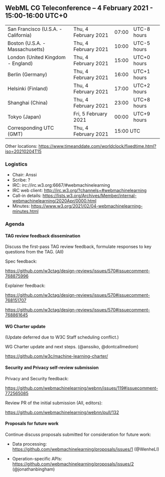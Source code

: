 ## WebML CG Teleconference – 4 February 2021 - 15:00-16:00 UTC+0

<table>
<tr><td> San Francisco (U.S.A. - California) <td> Thu, 4 February 2021 <td> 07:00 <td> UTC-8 hours
<tr><td> Boston (U.S.A. - Massachusetts) <td> Thu, 4 February 2021 <td> 10:00 <td> UTC-5 hours
<tr><td> London (United Kingdom - England) <td> Thu, 4 February 2021 <td> 15:00 <td> UTC+0 hours
<tr><td> Berlin (Germany) <td> Thu, 4 February 2021 <td> 16:00 <td> UTC+1 hours
<tr><td> Helsinki (Finland) <td> Thu, 4 February 2021 <td> 17:00 <td> UTC+2 hours
<tr><td> Shanghai (China) <td> Thu, 4 February 2021 <td> 23:00 <td> UTC+8 hours
<tr><td> Tokyo (Japan) <td> Fri, 5 February 2021 <td> 00:00 <td> UTC+9 hours
<tr><td> Corresponding UTC (GMT) <td> Thu, 4 February 2021 <td colspan=2> 15:00 UTC
</table>

Other locations: https://www.timeanddate.com/worldclock/fixedtime.html?iso=20210204T15

### Logistics

* Chair: Anssi
* Scribe: ?
* IRC: irc://irc.w3.org:6667/#webmachinelearning
* IRC web client: http://irc.w3.org/?channels=#webmachinelearning
* Call-in details: https://lists.w3.org/Archives/Member/internal-webmachinelearning/2020Apr/0000.html
* Minutes: https://www.w3.org/2021/02/04-webmachinelearning-minutes.html

### Agenda

#### TAG review feedback dissemination

Discuss the first-pass TAG review feedback, formulate responses to key questions from the TAG. (All)

Spec feedback:

https://github.com/w3ctag/design-reviews/issues/570#issuecomment-768875996

Explainer feedback:

https://github.com/w3ctag/design-reviews/issues/570#issuecomment-768151707

https://github.com/w3ctag/design-reviews/issues/570#issuecomment-768861645

#### WG Charter update

(Update deferred due to W3C Staff scheduling conflict.)

WG Charter update and next steps. (@anssiko, @dontcallmedom)

https://github.com/w3c/machine-learning-charter/

#### Security and Privacy self-review submission

Privacy and Security feedback:

https://github.com/webmachinelearning/webnn/issues/119#issuecomment-772565085

Review PR of the initial submission (All, editors):

https://github.com/webmachinelearning/webnn/pull/132

#### Proposals for future work

Continue discuss proposals submitted for consideration for future work:

- Data processing: https://github.com/webmachinelearning/proposals/issues/1 (@WenheLI)

- Operation-specific APIs: https://github.com/webmachinelearning/proposals/issues/2 (@jonathanbingham)

